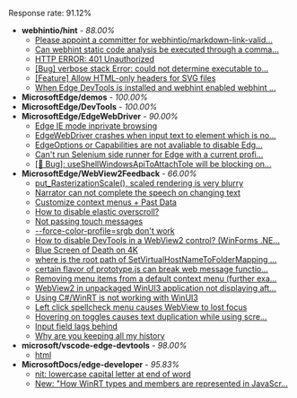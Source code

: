 Response rate: 91.12%

* **webhintio/hint** - _88.00%_
  * [Please appoint a committer for webhintio/markdown-link-valid...](https://github.com/webhintio/hint/issues/5382)
  * [Can webhint static code analysis be executed through a comma...](https://github.com/webhintio/hint/issues/5380)
  * [HTTP ERROR: 401 Unauthorized](https://github.com/webhintio/hint/issues/5362)
  * [[Bug] verbose stack Error: could not determine executable to...](https://github.com/webhintio/hint/issues/5349)
  * [[Feature] Allow HTML-only headers for SVG files](https://github.com/webhintio/hint/issues/5281)
  * [When Edge DevTools is installed and webhint enabled webhint ...](https://github.com/webhintio/hint/issues/5364)
* **MicrosoftEdge/demos** - _100.00%_
* **MicrosoftEdge/DevTools** - _100.00%_
* **MicrosoftEdge/EdgeWebDriver** - _90.00%_
  * [Edge IE mode inprivate browsing](https://github.com/MicrosoftEdge/EdgeWebDriver/issues/63)
  * [EdgeWebDriver crashes when input text to element which is no...](https://github.com/MicrosoftEdge/EdgeWebDriver/issues/62)
  * [EdgeOptions or Capabilities are not avaliable to disable Edg...](https://github.com/MicrosoftEdge/EdgeWebDriver/issues/61)
  * [Can't run Selenium side runner for Edge with a current profi...](https://github.com/MicrosoftEdge/EdgeWebDriver/issues/60)
  * [[🐛 Bug]: useShellWindowsApiToAttachToIe will be blocking on...](https://github.com/MicrosoftEdge/EdgeWebDriver/issues/34)
* **MicrosoftEdge/WebView2Feedback** - _66.00%_
  * [put_RasterizationScale(), scaled rendering is very blurry](https://github.com/MicrosoftEdge/WebView2Feedback/issues/3060)
  * [Narrator can not complete the speech on changing text](https://github.com/MicrosoftEdge/WebView2Feedback/issues/3055)
  * [Customize context menus + Past Data](https://github.com/MicrosoftEdge/WebView2Feedback/issues/3053)
  * [How to disable elastic overscroll?](https://github.com/MicrosoftEdge/WebView2Feedback/issues/3016)
  * [Not passing touch messages](https://github.com/MicrosoftEdge/WebView2Feedback/issues/3015)
  * [--force-color-profile=srgb don't work](https://github.com/MicrosoftEdge/WebView2Feedback/issues/3013)
  * [How to disable DevTools in a WebView2 control? (WinForms .NE...](https://github.com/MicrosoftEdge/WebView2Feedback/issues/3061)
  * [Blue Screen of Death on 4K](https://github.com/MicrosoftEdge/WebView2Feedback/issues/3046)
  * [where is the root path of SetVirtualHostNameToFolderMapping ...](https://github.com/MicrosoftEdge/WebView2Feedback/issues/3033)
  * [certain flavor of prototype.js can break web message functio...](https://github.com/MicrosoftEdge/WebView2Feedback/issues/3021)
  * [Removing menu items from a default context menu (further exa...](https://github.com/MicrosoftEdge/WebView2Feedback/issues/3019)
  * [WebView2 in unpackaged WinUI3 application not displaying aft...](https://github.com/MicrosoftEdge/WebView2Feedback/issues/3018)
  * [Using C#/WinRT is not working with WinUI3](https://github.com/MicrosoftEdge/WebView2Feedback/issues/3017)
  * [Left click spellcheck menu causes WebView to lost focus](https://github.com/MicrosoftEdge/WebView2Feedback/issues/3012)
  * [Hovering on toggles causes text duplication while using scre...](https://github.com/MicrosoftEdge/WebView2Feedback/issues/3011)
  * [Input field lags behind](https://github.com/MicrosoftEdge/WebView2Feedback/issues/3010)
  * [Why are you keeping all my history](https://github.com/MicrosoftEdge/WebView2Feedback/issues/3009)
* **microsoft/vscode-edge-devtools** - _98.00%_
  * [html](https://github.com/microsoft/vscode-edge-devtools/issues/1289)
* **MicrosoftDocs/edge-developer** - _95.83%_
  * [nit: lowercase capital letter at end of word](https://github.com/MicrosoftDocs/edge-developer/pull/2360)
  * [New: "How WinRT types and members are represented in JavaScr...](https://github.com/MicrosoftDocs/edge-developer/pull/2343)